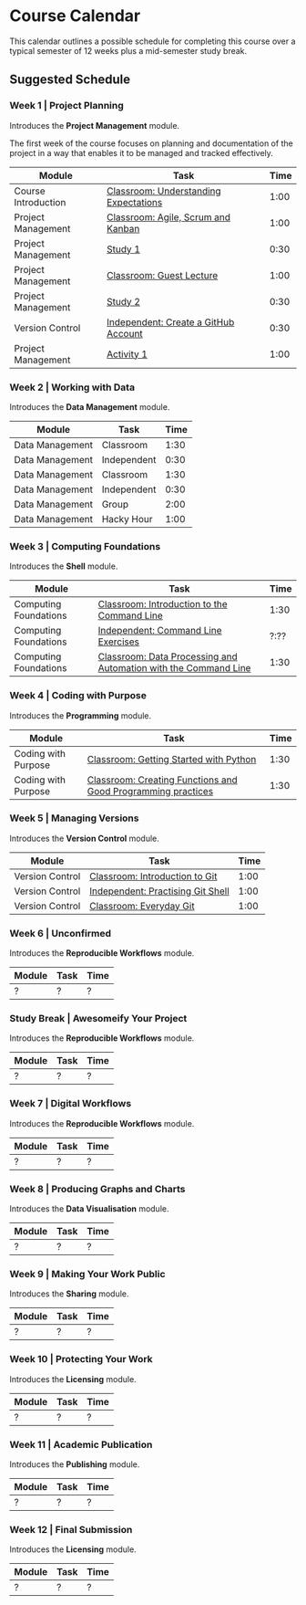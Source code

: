 # Course Calendar

This calendar outlines a possible schedule for completing this course over a typical semester of 12 weeks plus a mid-semester study break.




## Suggested Schedule



### Week 1 | Project Planning

Introduces the **Project Management** module.

The first week of the course focuses on planning and documentation of the project 
in a way that enables it to be managed and tracked effectively.

Module             | Task                                         | Time
-------            | -----                                        | -----
Course Introduction| [Classroom: Understanding Expectations][w1-0]| 1:00
Project Management | [Classroom: Agile, Scrum and Kanban][w1-1]   | 1:00
Project Management | [Study 1][w1-2]                              | 0:30
Project Management | [Classroom: Guest Lecture][w1-3]             | 1:00
Project Management | [Study 2][w1-4]                              | 0:30
Version Control    | [Independent: Create a GitHub Account][w1-5] | 0:30
Project Management | [Activity 1][w1-6]                           | 1:00

[w1-0]: {{site.baseurl}}/modules/course-introduction#classroom--understanding-expectations
[w1-1]: {{site.baseurl}}/modules/project-management#classroom--agile-scrum-and-kanban
[w1-2]: {{site.baseurl}}/modules/project-management#study1
[w1-3]: {{site.baseurl}}/modules/project-management#classroom--guest-lecture
[w1-4]: {{site.baseurl}}/modules/project-management#study2
[w1-5]: {{site.baseurl}}/modules/version-control#independent--create-a-github-account
[w1-6]: {{site.baseurl}}/modules/project-management#activity1






### Week 2 | Working with Data

Introduces the **Data Management** module.

Module             | Task      | Time
------------------ |  --------- | -----
Data Management |  Classroom | 1:30
Data Management |  Independent | 0:30
Data Management |  Classroom | 1:30
Data Management |  Independent | 0:30
Data Management |  Group | 2:00
Data Management |  Hacky Hour | 1:00






### Week 3 | Computing Foundations

Introduces the **Shell** module.

Module             | Task      | Time
------------------ | -------  | -----
Computing Foundations | [Classroom: Introduction to the Command Line][w3-1]  | 1:30
Computing Foundations | [Independent: Command Line Exercises][w3-1]  | ?:??
Computing Foundations | [Classroom: Data Processing and Automation with the Command Line][w3-1]  | 1:30

[w3-1]: {{site.baseurl}}/modules/shell#classroom--introduction-to-the-command-line
[w3-2]: {{site.baseurl}}/modules/shell#Independent--command-line-exercises
[w3-3]: {{site.baseurl}}/modules/shell#classroom--data-processing-and-automation-with-the-command-line



### Week 4 | Coding with Purpose

Introduces the **Programming** module.

Module             |  Task    | Time
------------------ |  --------- | -----
Coding with Purpose | [Classroom: Getting Started with Python][w4-1] | 1:30
Coding with Purpose | [Classroom: Creating Functions and Good Programming practices][w4-2] | 1:30

[w4-1]: {{site.baseurl}}/modules/programming#classroom--getting-started-with-python
[w4-2]: {{site.baseurl}}/modules/programming#classroom--creating-functions-and-good-development-practices


### Week 5 | Managing Versions

Introduces the **Version Control** module.

Module             | Task    | Time
------------------ | ------- | ---------
Version Control    | [Classroom: Introduction to Git][w5-1]    | 1:00
Version Control    | [Independent: Practising Git Shell][w5-2] | 1:00
Version Control    | [Classroom: Everyday Git][w5-3]           | 1:00

[w5-1]: {{site.baseurl}}/modules/version-control#classroom--introduction-to-git
[w5-2]: {{site.baseurl}}/modules/version-control#independent--practising-git-shell
[w5-3]: {{site.baseurl}}/modules/version-control#classroom--everyday-git





### Week 6 | Unconfirmed

Introduces the **Reproducible Workflows** module.

Module             | Task    | Time
------------------ | ------- | ---------
? |? | ?







### Study Break | Awesomeify Your Project

Introduces the **Reproducible Workflows** module.

Module             | Task    | Time
------------------ | ------- | ---------
? |? | ?



### Week 7 | Digital Workflows

Introduces the **Reproducible Workflows** module.

Module             | Task    | Time
------------------ | ------- | ---------
? |? | ?








### Week 8 | Producing Graphs and Charts

Introduces the **Data Visualisation** module.

Module             | Task    | Time
------------------ | ------- | ---------
? |? | ?





### Week 9 | Making Your Work Public

Introduces the **Sharing** module.

Module             | Task    | Time
------------------ | ------- | ---------
? |? | ?




### Week 10 | Protecting Your Work

Introduces the **Licensing** module.

Module             | Task    | Time
------------------ | ------- | ---------
? |? | ?




### Week 11 | Academic Publication

Introduces the **Publishing** module.

Module             | Task    | Time
------------------ | ------- | ---------
? |? | ?





### Week 12 | Final Submission

Introduces the **Licensing** module.

Module             | Task    | Time
------------------ | ------- | ---------
? |? | ?





